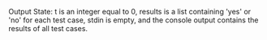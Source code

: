 Output State: t is an integer equal to 0, results is a list containing 'yes' or 'no' for each test case, stdin is empty, and the console output contains the results of all test cases.